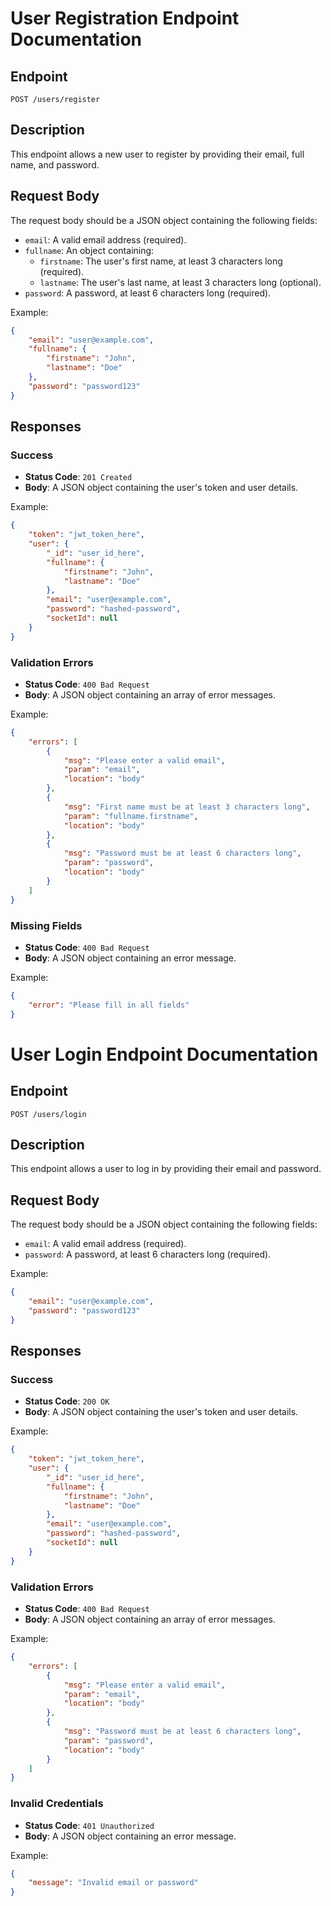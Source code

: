 # User Registration Endpoint Documentation

## Endpoint
`POST /users/register`

## Description
This endpoint allows a new user to register by providing their email, full name, and password.

## Request Body
The request body should be a JSON object containing the following fields:

- `email`: A valid email address (required).
- `fullname`: An object containing:
    - `firstname`: The user's first name, at least 3 characters long (required).
    - `lastname`: The user's last name, at least 3 characters long (optional).
- `password`: A password, at least 6 characters long (required).

Example:
```json
{
    "email": "user@example.com",
    "fullname": {
        "firstname": "John",
        "lastname": "Doe"
    },
    "password": "password123"
}
```

## Responses

### Success
- **Status Code**: `201 Created`
- **Body**: A JSON object containing the user's token and user details.

Example:
```json
{
    "token": "jwt_token_here",
    "user": {
        "_id": "user_id_here",
        "fullname": {
            "firstname": "John",
            "lastname": "Doe"
        },
        "email": "user@example.com",
        "password": "hashed-password",
        "socketId": null
    }
}
```

### Validation Errors
- **Status Code**: `400 Bad Request`
- **Body**: A JSON object containing an array of error messages.

Example:
```json
{
    "errors": [
        {
            "msg": "Please enter a valid email",
            "param": "email",
            "location": "body"
        },
        {
            "msg": "First name must be at least 3 characters long",
            "param": "fullname.firstname",
            "location": "body"
        },
        {
            "msg": "Password must be at least 6 characters long",
            "param": "password",
            "location": "body"
        }
    ]
}
```

### Missing Fields
- **Status Code**: `400 Bad Request`
- **Body**: A JSON object containing an error message.

Example:
```json
{
    "error": "Please fill in all fields"
}
```

# User Login Endpoint Documentation

## Endpoint
`POST /users/login`

## Description
This endpoint allows a user to log in by providing their email and password.

## Request Body
The request body should be a JSON object containing the following fields:

- `email`: A valid email address (required).
- `password`: A password, at least 6 characters long (required).

Example:
```json
{
    "email": "user@example.com",
    "password": "password123"
}
```

## Responses

### Success
- **Status Code**: `200 OK`
- **Body**: A JSON object containing the user's token and user details.

Example:
```json
{
    "token": "jwt_token_here",
    "user": {
        "_id": "user_id_here",
        "fullname": {
            "firstname": "John",
            "lastname": "Doe"
        },
        "email": "user@example.com",
        "password": "hashed-password",
        "socketId": null
    }
}
```

### Validation Errors
- **Status Code**: `400 Bad Request`
- **Body**: A JSON object containing an array of error messages.

Example:
```json
{
    "errors": [
        {
            "msg": "Please enter a valid email",
            "param": "email",
            "location": "body"
        },
        {
            "msg": "Password must be at least 6 characters long",
            "param": "password",
            "location": "body"
        }
    ]
}
```

### Invalid Credentials
- **Status Code**: `401 Unauthorized`
- **Body**: A JSON object containing an error message.

Example:
```json
{
    "message": "Invalid email or password"
}
```


